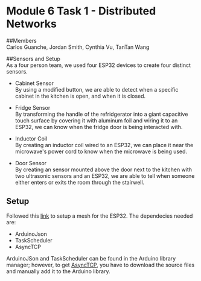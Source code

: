 # Module 6 Task 1 - Distributed Networks 

##Members  
Carlos Guanche, Jordan Smith, Cynthia Vu, TanTan Wang  

##Sensors and Setup  
As a four person team, we used four ESP32 devices to create four distinct sensors.  

- Cabinet Sensor  
By using a modified button, we are able to detect when a specific cabinet in the kitchen is open, and when it is closed.  

- Fridge Sensor  
By transforming the handle of the refridgerator into a giant capacitive touch surface by covering it with aluminum foil and wiring it to an ESP32, we can know when the fridge door is being interacted with.  

- Inductor Coil  
By creating an inductor coil wired to an ESP32, we can place it near the microwave's power cord to know when the microwave is being used.  

- Door Sensor  
By creating an sensor mounted above the door next to the kitchen with two ultrasonic sensors and an ESP32, we are able to tell when someone either enters or exits the room through the stairwell. 

## Setup 

Followed this [link](https://gitlab.com/painlessMesh/painlessMesh) to setup a mesh for the ESP32. The dependecies needed are: 

* ArduinoJson
* TaskScheduler
* AsyncTCP

ArduinoJSon and TaskScheduler can be found in the Arduino library manager; however, to get [AsyncTCP](https://github.com/me-no-dev/AsyncTCP), you have to download the source files and manually add it to the Arduino library. 
  
 


